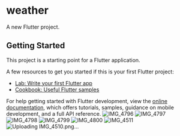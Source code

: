 # weather

A new Flutter project.

## Getting Started

This project is a starting point for a Flutter application.

A few resources to get you started if this is your first Flutter project:

- [Lab: Write your first Flutter app](https://docs.flutter.dev/get-started/codelab)
- [Cookbook: Useful Flutter samples](https://docs.flutter.dev/cookbook)

For help getting started with Flutter development, view the
[online documentation](https://docs.flutter.dev/), which offers tutorials,
samples, guidance on mobile development, and a full API reference.
![IMG_4796](https://github.com/ahmedamgaddd/weather/assets/137118207/ea24e0a4-5648-4903-88d5-f9f0c8440cfa)
![IMG_4797](https://github.com/ahmedamgaddd/weather/assets/137118207/f70c534c-d81a-4846-a333-0295d393426d)
![IMG_4798](https://github.com/ahmedamgaddd/weather/assets/137118207/cc019500-efce-4cce-af6f-af0f511133e8)
![IMG_4799](https://github.com/ahmedamgaddd/weather/assets/137118207/260accba-a48c-4767-9b83-6043d5914a5c)
![IMG_4800](https://github.com/ahmedamgaddd/weather/assets/137118207/1abbb156-4f79-4ba3-ac6a-9818232fd2ec)
![IMG_4511](https://github.com/ahmedamgaddd/weather/assets/137118207/063a516c-e788-4479-aa74-0ce824d04303)
![Uploading IMG_4510.png…]()
